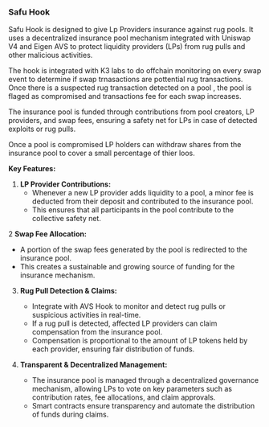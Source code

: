 ### Safu Hook
Safu Hook is designed to give Lp Providers insurance against rug pools.
It uses  a decentralized insurance pool mechanism integrated with Uniswap V4 and Eigen AVS  to protect liquidity providers (LPs) from rug pulls and other malicious activities. 

The hook is integrated with K3 labs to do offchain monitoring on every swap event to determine if 
swap trnasactions are pottential rug transactions.
Once there is a suspected rug transaction detected on a pool , the pool is flaged as compromised
and transactions fee for each swap increases.

The insurance pool is funded through contributions from pool creators, LP providers, and swap fees, ensuring a safety net for LPs in case of detected exploits or rug pulls.

Once a pool is compromised LP holders can withdraw shares from the insurance pool to cover a small percentage of thier loos.

**Key Features:**


1. **LP Provider Contributions:**
   - Whenever a new LP provider adds liquidity to a pool, a minor fee is deducted from their deposit and contributed to the insurance pool.
   - This ensures that all participants in the pool contribute to the collective safety net.

2 **Swap Fee Allocation:**
   - A portion of the swap fees generated by the pool is redirected to the insurance pool.
   - This creates a sustainable and growing source of funding for the insurance mechanism.

3. **Rug Pull Detection & Claims:**
   - Integrate with AVS Hook to monitor and detect rug pulls or suspicious activities in real-time.
   - If a rug pull is detected, affected LP providers can claim compensation from the insurance pool.
   - Compensation is proportional to the amount of LP tokens held by each provider, ensuring fair distribution of funds.

4. **Transparent & Decentralized Management:**
   - The insurance pool is managed through a decentralized governance mechanism, allowing LPs to vote on key parameters such as contribution rates, fee allocations, and claim approvals.
   - Smart contracts ensure transparency and automate the distribution of funds during claims.